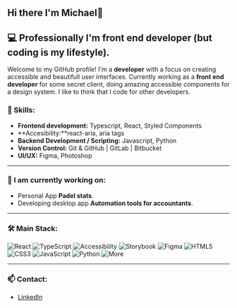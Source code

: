 ## Hi there I'm Michael👋
## 💻 Professionally I'm front end developer (but coding is my lifestyle).

Welcome to my GitHub profile! I'm a **developer** with a focus on creating accessible and beautifull user interfaces. Currently working as a **front end developer** for some secret client, doing amazing accessible components for a design system. I like to think that I code for other developers.

### 🚀 Skills:
- **Frontend development:** Typescript, React, Styled Components
- **Accesibility:**react-aria, aria tags 
- **Backend Development / Scripting:** Javascript, Python
- **Version Control:** Git & GitHub | GitLab | Bitbucket
- **UI/UX:** Figma, Photoshop

---

### 🌱 I am currently working on:
- Personal App **Padel stats**.
- Developing desktop app **Automation tools for accountants**.

---

### 🛠 Main Stack:
![React](https://img.shields.io/badge/React-61DAFB?style=for-the-badge&logo=react&logoColor=black)
![TypeScript](https://img.shields.io/badge/TypeScript-007ACC?style=for-the-badge&logo=typescript&logoColor=white)
![Accessibility](https://img.shields.io/badge/Accessibility-a11y-000000?style=for-the-badge&logo=accessibility&logoColor=white)
![Storybook](https://img.shields.io/badge/Storybook-FF4785?style=for-the-badge&logo=storybook&logoColor=white)
![Figma](https://img.shields.io/badge/Figma-F24E1E?style=for-the-badge&logo=figma&logoColor=white)
![HTML5](https://img.shields.io/badge/HTML5-E34F26?style=for-the-badge&logo=html5&logoColor=white)
![CSS3](https://img.shields.io/badge/CSS3-1572B6?style=for-the-badge&logo=css3&logoColor=white)
![JavaScript](https://img.shields.io/badge/JavaScript-F7DF1E?style=for-the-badge&logo=javascript&logoColor=black)
![Python](https://img.shields.io/badge/Python-3776AB?style=for-the-badge&logo=python&logoColor=white)
![More](https://img.shields.io/badge/More...-555555?style=for-the-badge&logo=more&logoColor=white)

---

### 📫 Contact:
- [LinkedIn](https://www.linkedin.com/in/michael-s-peralta-3ab681b0/)

<!--
**MichaelSPeralta/MichaelSPeralta** is a ✨ _special_ ✨ repository because its `README.md` (this file) appears on your GitHub profile.

Here are some ideas to get you started:

- 🔭 I’m currently working on ...
- 🌱 I’m currently learning ...
- 👯 I’m looking to collaborate on ...
- 🤔 I’m looking for help with ...
- 💬 Ask me about ...
- 📫 How to reach me: ...
- 😄 Pronouns: ...
- ⚡ Fun fact: ...
-->
